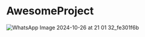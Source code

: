 # AwesomeProject
![WhatsApp Image 2024-10-26 at 21 01 32_fe301f6b](https://github.com/user-attachments/assets/33cadcb6-a0f7-4c2e-9b87-a3cec215477c)

